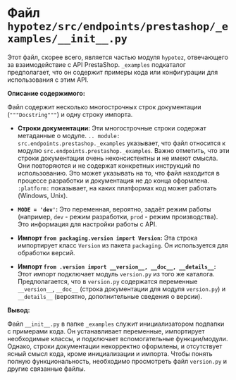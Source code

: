 # Файл `hypotez/src/endpoints/prestashop/_examples/__init__.py`

Этот файл, скорее всего, является частью модуля `hypotez`, отвечающего за взаимодействие с API PrestaShop.  `_examples` подкаталог предполагает, что он содержит примеры кода или конфигурации для использования с этим API.

**Описание содержимого:**

Файл содержит несколько многострочных строк документации (`"""Docstring"""`) и одну строку импорта.

* **Строки документации:**  Эти многострочные строки  содержат метаданные о модуле.  `.. module: src.endpoints.prestashop._examples`  указывает, что файл относится к модулю `src.endpoints.prestashop._examples`.  Важно отметить, что эти строки документации очень неконсистентны и не имеют смысла.  Они повторяются и не содержат конкретных инструкций по использованию. Это может указывать на то, что файл находится в процессе разработки и документация не до конца оформлена.  `:platform:` показывает, на каких платформах код может работать (Windows, Unix).

* **`MODE = 'dev'`:**  Это переменная, вероятно, задаёт режим работы (например, `dev` - режим разработки, `prod` - режим производства).  Это информация для настройки работы с API.

* **Импорт `from packaging.version import Version`:** Эта строка импортирует класс `Version` из пакета `packaging`.  Он используется для обработки версий.

* **Импорт `from .version import __version__, __doc__, __details__`:** Этот импорт подключает модуль `version.py` из того же каталога.  Предполагается, что в `version.py` содержатся переменные `__version__`, `__doc__` (строка документации для модуля `version.py`) и `__details__` (вероятно, дополнительные сведения о версии).

**Вывод:**

Файл `__init__.py` в папке `_examples` служит инициализатором подпапки с примерами кода. Он устанавливает переменные, импортирует необходимые классы, и подключает вспомогательные функции/модули.  Однако,  строки документации некорректно оформлены, и отсутствует ясный смысл кода, кроме инициализации и импорта.  Чтобы понять полную функциональность, необходимо просмотреть файл `version.py` и другие связанные файлы.